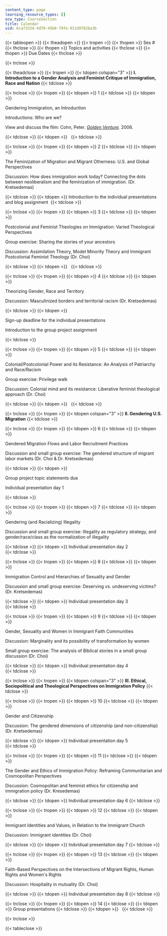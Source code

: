```yaml
---
content_type: page
learning_resource_types: []
ocw_type: CourseSection
title: Calendar
uid: 6ca7332d-4d70-45b0-79fe-911d9f82ba3b
---
```


{{< tableopen >}}
{{< theadopen >}}
{{< tropen >}}
{{< thopen >}}
Ses #
{{< thclose >}}
{{< thopen >}}
Topics and activities
{{< thclose >}}
{{< thopen >}}
Due Dates
{{< thclose >}}

{{< trclose >}}

{{< theadclose >}}
{{< tropen >}}
{{< tdopen colspan="3" >}}
**I. Introduction to a Gender Analysis and Feminist Critique of Immigration, Race and Nation**
{{< tdclose >}}

{{< trclose >}}
{{< tropen >}}
{{< tdopen >}}
1
{{< tdclose >}}
{{< tdopen >}}


Gendering Immigration, an Introduction

Introductions: Who are we?

View and discuss the film: Cohn, Peter. _[Golden Venture](https://www.goldenventuremovie.com/)._ 2006.


{{< tdclose >}}
{{< tdopen >}}
 
{{< tdclose >}}

{{< trclose >}}
{{< tropen >}}
{{< tdopen >}}
2
{{< tdclose >}}
{{< tdopen >}}


The Feminization of Migration and Migrant Otherness: U.S. and Global Perspectives

Discussion: How does immigration work today? Connecting the dots between neoliberalism and the feminization of immigration. (Dr. Kretsedemas)


{{< tdclose >}}
{{< tdopen >}}
﻿Introduction to the individual presentations and blog assignment 
{{< tdclose >}}

{{< trclose >}}
{{< tropen >}}
{{< tdopen >}}
3
{{< tdclose >}}
{{< tdopen >}}


Postcolonial and Feminist Theologies on Immigration: Varied Theological Perspectives

Group exercise: Sharing the stories of your ancestors

Discussion: Assimilation Theory, Model Minority Theory and Immigrant Postcolonial Feminist Theology (Dr. Choi)


{{< tdclose >}}
{{< tdopen >}}
 
{{< tdclose >}}

{{< trclose >}}
{{< tropen >}}
{{< tdopen >}}
4
{{< tdclose >}}
{{< tdopen >}}


Theorizing Gender, Race and Territory

Discussion: Masculinized borders and territorial racism (Dr. Kretsedemas)


{{< tdclose >}}
{{< tdopen >}}


Sign-up deadline for the individual presentations

Introduction to the group project assignment


{{< tdclose >}}

{{< trclose >}}
{{< tropen >}}
{{< tdopen >}}
5
{{< tdclose >}}
{{< tdopen >}}


Colonial/Postcolonial Power and its Resistance: An Analysis of Patriarchy and Race/Racism

Group exercise: Privilege walk

Discussion: Colonial mind and its resistance: Liberative feminist theological approach (Dr. Choi)


{{< tdclose >}}
{{< tdopen >}}
 
{{< tdclose >}}

{{< trclose >}}
{{< tropen >}}
{{< tdopen colspan="3" >}}
**II. Gendering U.S. Migration**
{{< tdclose >}}

{{< trclose >}}
{{< tropen >}}
{{< tdopen >}}
6
{{< tdclose >}}
{{< tdopen >}}


Gendered Migration Flows and Labor Recruitment Practices

Discussion and small group exercise: The gendered structure of migrant labor markets (Dr. Choi & Dr. Kretsedemas)


{{< tdclose >}}
{{< tdopen >}}


Group project topic statements due

Individual presentation day 1  ﻿


{{< tdclose >}}

{{< trclose >}}
{{< tropen >}}
{{< tdopen >}}
7
{{< tdclose >}}
{{< tdopen >}}


Gendering (and Racializing) Illegality

Discussion and small group exercise: Illegality as regulatory strategy, and gender/race/class as the normalization of illegality


{{< tdclose >}}
{{< tdopen >}}
﻿Individual presentation day 2  
{{< tdclose >}}

{{< trclose >}}
{{< tropen >}}
{{< tdopen >}}
8
{{< tdclose >}}
{{< tdopen >}}


Immigration Control and Hierarchies of Sexuality and Gender

Discussion and small group exercise: Deserving vs. undeserving victims? (Dr. Kretsedemas)


{{< tdclose >}}
{{< tdopen >}}
﻿Individual presentation day 3  
{{< tdclose >}}

{{< trclose >}}
{{< tropen >}}
{{< tdopen >}}
9
{{< tdclose >}}
{{< tdopen >}}


Gender, Sexuality and Women in Immigrant Faith Communities

Discussion: Marginality and its possibility of transformation by women

Small group exercise: The analysis of Biblical stories in a small group discussion (Dr. Choi) 


{{< tdclose >}}
{{< tdopen >}}
﻿Individual presentation day 4  
{{< tdclose >}}

{{< trclose >}}
{{< tropen >}}
{{< tdopen colspan="3" >}}
**III. Ethical, Sociopolitical and Theological Perspectives on Immigration Policy**
{{< tdclose >}}

{{< trclose >}}
{{< tropen >}}
{{< tdopen >}}
10
{{< tdclose >}}
{{< tdopen >}}


Gender and Citizenship

Discussion: The gendered dimensions of citizenship (and non-citizenship) (Dr. Kretsedemas)


{{< tdclose >}}
{{< tdopen >}}
﻿Individual presentation day 5  
{{< tdclose >}}

{{< trclose >}}
{{< tropen >}}
{{< tdopen >}}
11
{{< tdclose >}}
{{< tdopen >}}


The Gender and Ethics of Immigration Policy: Reframing Communitarian and Cosmopolitan Perspectives

Discussion: Cosmopolitan and feminist ethics for citizenship and immigration policy (Dr. Kresedemas)


{{< tdclose >}}
{{< tdopen >}}
Individual presentation day 6
{{< tdclose >}}

{{< trclose >}}
{{< tropen >}}
{{< tdopen >}}
12
{{< tdclose >}}
{{< tdopen >}}


Immigrant Identities and Values, in Relation to the Immigrant Church

Discussion: Immigrant identities (Dr. Choi)


{{< tdclose >}}
{{< tdopen >}}
Indvidiual presentation day 7
{{< tdclose >}}

{{< trclose >}}
{{< tropen >}}
{{< tdopen >}}
13
{{< tdclose >}}
{{< tdopen >}}


Faith-Based Perspectives on the Intersections of Migrant Rights, Human Rights and Women's Rights

Discussion: Hospitality in mutuality (Dr. Choi)


{{< tdclose >}}
{{< tdopen >}}
Individual presentation day 8
{{< tdclose >}}

{{< trclose >}}
{{< tropen >}}
{{< tdopen >}}
14
{{< tdclose >}}
{{< tdopen >}}
Group presentations
{{< tdclose >}}
{{< tdopen >}}
 
{{< tdclose >}}

{{< trclose >}}

{{< tableclose >}}
